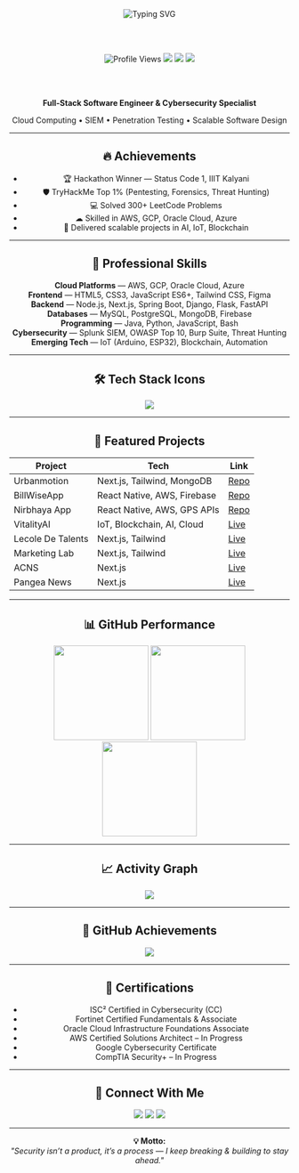 <div align="center">
  
  <!-- Animated Intro -->
  <img src="https://readme-typing-svg.herokuapp.com?font=Fira+Code&size=28&pause=1000&color=00F7FF&center=true&vCenter=true&width=900&lines=Hey+%F0%9F%91%8B%2C+I'm+Shaswata+Saha;Full+Stack+Engineer+%7C+Cybersecurity+Specialist;Cloud+%26+Automation+Expert;Always+Learning+%26+Innovating" alt="Typing SVG" />
  
  <br><br>
  
  <img src="https://komarev.com/ghpvc/?username=subhro1530&style=for-the-badge&color=blue" alt="Profile Views" />
  <img src="https://img.shields.io/github/followers/subhro1530?style=for-the-badge&color=brightgreen" />
  <img src="https://img.shields.io/github/stars/subhro1530?style=for-the-badge&color=yellow" />
  <img src="https://img.shields.io/badge/TryHackMe-Top%201%25-%23B125EA?style=for-the-badge" />
  
  <br><br>
  
  <p><strong>Full-Stack Software Engineer & Cybersecurity Specialist</strong></p>
  <p>Cloud Computing • SIEM • Penetration Testing • Scalable Software Design</p>

</div>

---

<div align="center">
  
  ## 🔥 Achievements
  - 🏆 Hackathon Winner — Status Code 1, IIIT Kalyani  
  - 🛡 TryHackMe Top 1% (Pentesting, Forensics, Threat Hunting)  
  - 💻 Solved 300+ LeetCode Problems  
  - ☁ Skilled in AWS, GCP, Oracle Cloud, Azure  
  - 🚀 Delivered scalable projects in AI, IoT, Blockchain  

</div>

---

<div align="center">
  
  ## 💼 Professional Skills
  **Cloud Platforms** — AWS, GCP, Oracle Cloud, Azure  
  **Frontend** — HTML5, CSS3, JavaScript ES6+, Tailwind CSS, Figma  
  **Backend** — Node.js, Next.js, Spring Boot, Django, Flask, FastAPI  
  **Databases** — MySQL, PostgreSQL, MongoDB, Firebase  
  **Programming** — Java, Python, JavaScript, Bash  
  **Cybersecurity** — Splunk SIEM, OWASP Top 10, Burp Suite, Threat Hunting  
  **Emerging Tech** — IoT (Arduino, ESP32), Blockchain, Automation  

</div>

---

<div align="center">
  
  ## 🛠 Tech Stack Icons
  <img src="https://skillicons.dev/icons?i=nextjs,react,tailwind,js,ts,nodejs,express,mongodb,mysql,postgres,python,java,c,cpp,git,linux,nginx,bootstrap,figma,postman,photoshop,blender,docker,aws,gcp,azure,flask,django,spring,fastapi,bash,kotlin,androidstudio&perline=10" />
  
</div>

---

<div align="center">
  
  ## 🚀 Featured Projects
  | Project | Tech | Link |
  |---------|------|------|
  | Urbanmotion | Next.js, Tailwind, MongoDB | [Repo](https://github.com/subhro1530/urbanmotion) |
  | BillWiseApp | React Native, AWS, Firebase | [Repo](https://github.com/subhro1530/BillWiseApp) |
  | Nirbhaya App | React Native, AWS, GPS APIs | [Repo](https://github.com/subhro1530/Nirbhaya_Android_App) |
  | VitalityAI | IoT, Blockchain, AI, Cloud | [Live](https://vitalityaiofficial.vercel.app/) |
  | Lecole De Talents | Next.js, Tailwind | [Live](https://lecoledetalents.vercel.app/) |
  | Marketing Lab | Next.js, Tailwind | [Live](https://www.marketinglab.in/) |
  | ACNS | Next.js | [Live](https://acns.vercel.app/) |
  | Pangea News | Next.js | [Live](https://pangeanews.vercel.app/) |

</div>

---

<div align="center">
  
  ## 📊 GitHub Performance
  <img src="https://github-readme-stats.vercel.app/api?username=subhro1530&theme=tokyonight&show_icons=true&hide_border=true" height="170" />
  <img src="https://github-readme-streak-stats.herokuapp.com/?user=subhro1530&theme=tokyonight&hide_border=true" height="170" />
  <img src="https://github-readme-stats.vercel.app/api/top-langs/?username=subhro1530&layout=compact&theme=tokyonight&hide_border=true" height="170" />
  
</div>

---

<div align="center">
  
  ## 📈 Activity Graph
  <img src="https://github-readme-activity-graph.vercel.app/graph?username=subhro1530&theme=react-dark&hide_border=true" />
  
</div>

---

<div align="center">
  
  ## 🏅 GitHub Achievements
  <img src="https://github-profile-trophy.vercel.app/?username=subhro1530&theme=tokyonight&no-frame=true&margin-w=5&margin-h=5" />
  
</div>

---

<div align="center">
  
  ## 📜 Certifications
  - ISC² Certified in Cybersecurity (CC)  
  - Fortinet Certified Fundamentals & Associate  
  - Oracle Cloud Infrastructure Foundations Associate  
  - AWS Certified Solutions Architect – In Progress  
  - Google Cybersecurity Certificate  
  - CompTIA Security+ – In Progress  

</div>

---

<div align="center">
  
  ## 🤝 Connect With Me
  <a href="https://linkedin.com/in/shaswata-saha-74b209251"><img src="https://img.shields.io/badge/LinkedIn-%230077B5.svg?style=for-the-badge&logo=linkedin&logoColor=white"/></a>
  <a href="https://twitter.com/ShaswataSaha10"><img src="https://img.shields.io/badge/Twitter-%231DA1F2.svg?style=for-the-badge&logo=Twitter&logoColor=white"/></a>
  <a href="https://tryhackme.com/p/subhro1530"><img src="https://img.shields.io/badge/TryHackMe-%23B125EA.svg?style=for-the-badge&logo=tryhackme&logoColor=white"/></a>
  
</div>

---

<div align="center">
  
  **💡 Motto:**  
  *"Security isn’t a product, it’s a process — I keep breaking & building to stay ahead."*
  
</div>
